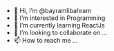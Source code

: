 - 👋 Hi, I’m @bayramlibahram
- 👀 I’m interested in Programming
- 🌱 I’m currently learning ReactJs
- 💞️ I’m looking to collaborate on ...
- 📫 How to reach me ...

<!---
bayramlibahram/bayramlibahram is a ✨ special ✨ repository because its `README.md` (this file) appears on your GitHub profile.
You can click the Preview link to take a look at your changes.
--->
